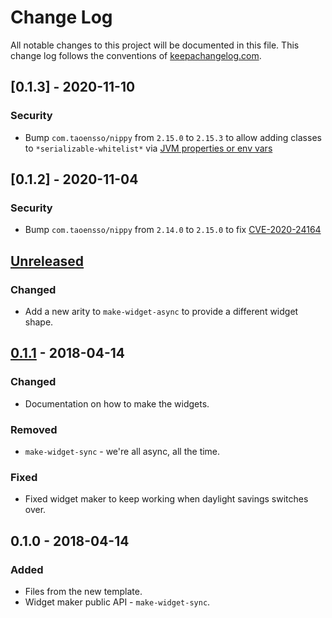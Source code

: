 # Change Log
All notable changes to this project will be documented in this file. This change log follows the conventions of [keepachangelog.com](http://keepachangelog.com/).

## [0.1.3] - 2020-11-10
### Security
- Bump `com.taoensso/nippy` from `2.15.0` to `2.15.3` to allow adding classes
to `*serializable-whitelist*` via
[JVM properties or env vars](https://github.com/ptaoussanis/nippy/blob/79e78f1e51704f2236163175405e862eac9594b5/CHANGELOG.md#v2151--2020-aug-27)


## [0.1.2] - 2020-11-04
### Security
- Bump `com.taoensso/nippy` from `2.14.0` to `2.15.0` to fix
[CVE-2020-24164](https://cve.mitre.org/cgi-bin/cvename.cgi?name=CVE-2020-24164)

## [Unreleased]
### Changed
- Add a new arity to `make-widget-async` to provide a different widget shape.

## [0.1.1] - 2018-04-14
### Changed
- Documentation on how to make the widgets.

### Removed
- `make-widget-sync` - we're all async, all the time.

### Fixed
- Fixed widget maker to keep working when daylight savings switches over.

## 0.1.0 - 2018-04-14
### Added
- Files from the new template.
- Widget maker public API - `make-widget-sync`.

[Unreleased]: https://github.com/your-name/clj-nippy-serde/compare/0.1.1...HEAD
[0.1.1]: https://github.com/your-name/clj-nippy-serde/compare/0.1.0...0.1.1
